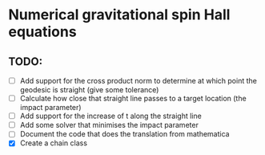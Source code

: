 # Numerical gravitational spin Hall equations


## TODO:
- [ ] Add support for the cross product norm to determine at which point the geodesic is straight (give some tolerance)
- [ ] Calculate how close that straight line passes to a target location (the impact parameter)
- [ ] Add support for the increase of t along the straight line
- [ ] Add some solver that minimises the impact parameter
- [ ] Document the code that does the translation from mathematica
- [x] Create a chain class
